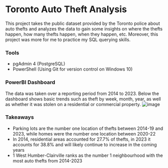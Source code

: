 # Toronto Auto Theft Analysis
This project takes the public dataset provided by the Toronto police about auto thefts and analyzes the data to gain some insights on where the thefts happen, how many thefts happen, when they happen, etc. Moreover, this project was more for me to practice my SQL querying skills.

### Tools
- pgAdmin 4 (PostgreSQL)
- PowerShell (Using Git for version control on Windows 10)

### PowerBI Dashboard
The data was taken over a reporting period from 2014 to 2023. Below the dashboard shows basic trends such as theft by week, month, year, as well as whether it was stolen on a residential or commercial property.
![image](https://github.com/CarlosCapili/Toronto_AutoTheft-Analysis/assets/59804756/234673f9-07df-4a3d-9f62-cc8efb56af26)

### Takeaways
- Parking lots are the number one location of thefts between 2014-19 and 2023, while homes were the number one location between 2020-22
- In 2014, residential areas accounted for 27.7% of thefts, in 2023 it accounts for 38.8% and will likely continue to increase in the coming years
- 1 West Humber-Clairville ranks as the number 1 neighbourhood with the most auto thefts from 2014-2023
